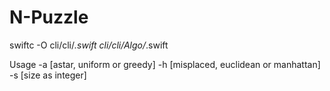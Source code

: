 # N-Puzzle

swiftc -O cli/cli/*.swift cli/cli/Algo/*.swift

Usage
-a [astar, uniform or greedy]
-h [misplaced, euclidean or manhattan]
-s [size as integer]
